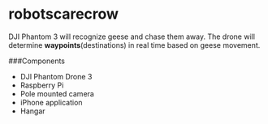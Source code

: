 robotscarecrow
======

DJI Phantom 3 will recognize geese and chase them away. The drone will determine **waypoints**(destinations) in real time based on geese movement. 

###Components
* DJI Phantom Drone 3
* Raspberry Pi 
* Pole mounted camera 
* iPhone application
* Hangar

